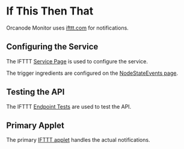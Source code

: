 # If This Then That

Orcanode Monitor uses [ifttt.com](https://ifttt.com) for notifications.

## Configuring the Service

The IFTTT [Service Page](https://ifttt.com/services/orcanodemonitor/general) is used to configure the service.

The trigger ingredients are configured on the [NodeStateEvents page](https://ifttt.com/services/orcanodemonitor/triggers/nodestateevents).

## Testing the API

The IFTTT [Endpoint Tests](https://ifttt.com/services/orcanodemonitor/api/endpoint_tests)
are used to test the API.

## Primary Applet

The primary [IFTTT applet](https://ifttt.com/applets/qjSsq4dM/edit) handles the actual notifications.

